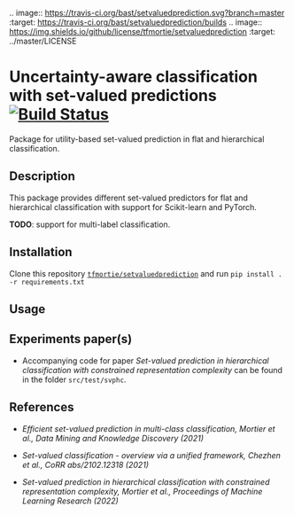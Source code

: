 .. image:: https://travis-ci.org/bast/setvaluedprediction.svg?branch=master
   :target: https://travis-ci.org/bast/setvaluedprediction/builds
.. image:: https://img.shields.io/github/license/tfmortie/setvaluedprediction
   :target: ../master/LICENSE

# Uncertainty-aware classification with set-valued predictions [![Build Status](https://travis-ci.org/bast/setvaluedprediction.svg?branch=master)]() 

Package for utility-based set-valued prediction in flat and hierarchical classification. 

## Description

This package provides different set-valued predictors for flat and hierarchical classification with support for Scikit-learn and PyTorch.

**TODO**: support for multi-label classification.

## Installation

Clone this repository [`tfmortie/setvaluedprediction`](https://github.com/tfmortie/setvaluedprediction.git) and run `pip install . -r requirements.txt`

## Usage

## Experiments paper(s)

* Accompanying code for paper _Set-valued prediction in hierarchical classification with constrained representation complexity_ can be found in the folder `src/test/svphc`.

## References

* _Efficient set-valued prediction in multi-class classification, Mortier et al., Data Mining and Knowledge Discovery (2021)_

* _Set-valued classification - overview via a unified framework, Chezhen et al., CoRR abs/2102.12318 (2021)_

* _Set-valued prediction in hierarchical classification with constrained representation complexity, Mortier et al., Proceedings of Machine Learning Research (2022)_
